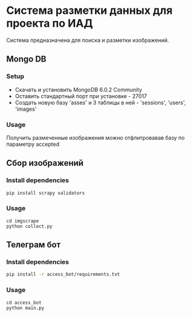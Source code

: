# Система разметки данных для проекта по ИАД

Система предназначена для поиска и разметки изображений.

## Mongo DB

### Setup
- Скачать и установить MongoDB 6.0.2 Community
- Оставить стандартный порт при установке - 27017
- Создать новую базу 'asses' и 3 таблицы в ней - 'sessions', 'users', 'images'

### Usage
Получить размеченные изображения можно отфлитровавав базу по параметру accepted

## Сбор изображений
### Install dependencies
```bash
pip install scrapy validators
```
### Usage
```
cd imgscrape
python collect.py
```

## Телеграм бот
### Install dependencies
```bash
pip install -r access_bot/requirements.txt
```

### Usage
```
cd access_bot
python main.py
```
